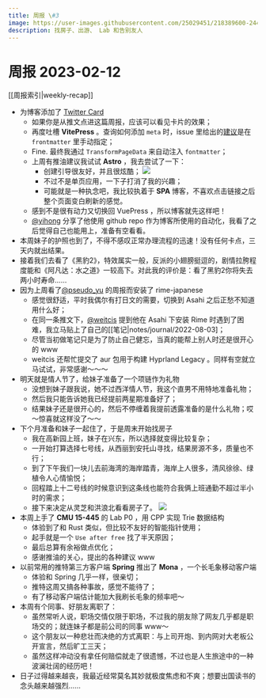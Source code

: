 ```yaml
---
title: 周报 \#3
image: https://user-images.githubusercontent.com/25029451/218389600-2441f335-11cb-48bb-b0ad-2e39d76293b0.png
description: 找房子、出游、 Lab 和告别友人 
---
```

# 周报 2023-02-12

[[周报索引|weekly-recap]]

* 为博客添加了 [Twitter Card](https://developer.twitter.com/en/docs/twitter-for-websites/cards/guides/getting-started) 
    * 如果你是从推文点进这篇周报，应该可以看见卡片的效果；
    * 再度吐槽 **VitePress** 。查询如何添加 `meta` 时，issue 里给出的[建议](https://github.com/vuejs/vitepress/issues/504)是在 `frontmatter` 里手动指定；
    * Fine. 最终我通过 `TransformPageData` 来自动注入 `fontmatter`；
    * 上周有推油建议我试试 **Astro** ，我去尝试了一下：
        * 创建引导很友好，并且很炫酷；
            ![](https://user-images.githubusercontent.com/25029451/218500071-3366a68e-b111-48b6-a0d5-4134e29754e5.png)
        * 不过不是单页应用，一下子打消了我的兴趣；
        * 可能就是一种执念吧，我比较执着于 **SPA** 博客，不喜欢点击链接之后整个页面变白刷新的感觉。
    * 感到不是很有动力又切换回 VuePress ，所以博客就先这样吧！
    * [@yihong](https://twitter.com/yihong0618) 分享了他使用 github repo 作为博客所使用的自动化，我看了之后觉得自己也能用上，准备有空看看。
        <Tweet tweet-url="https://twitter.com/yihong0618/status/1624216820160016394" />
* 本周妹子的护照也到了，不得不感叹正常办理流程的迅速！没有任何卡点，三天内就出结果。
* 接着我们去看了《黑豹2》，特效属实一般，反派的小翅膀挺逗的，剧情拉胯程度能和《阿凡达：水之道》一较高下。对此我的评价是：看了黑豹2你将失去两小时寿命……
* 因为上周看了[@pseudo_yu](https://twitter.com/pseudo_yu) 的周报而安装了 rime-japanese
    * 感觉很舒适，平时我偶尔有打日文的需要，切换到 Asahi 之后正愁不知道用什么好；
    * 在同一条推文下，[@weitcis](https://twitter.com/weitcis) 提到他在 Asahi 下安装 Rime 时遇到了困难，我立马贴上了自己的[[笔记|notes/journal/2022-08-03]；
    * 尽管当初做笔记只是为了防止自己健忘，当真的能帮上别人时还是很开心的 www
    * weitcis 还帮忙提交了 aur 包用于构建 Hyprland Legacy 。同样有空就立马试试，非常感谢～～～
        <Tweet tweet-url="https://twitter.com/weitcis/status/1623503890871361536" />
* 明天就是情人节了，给妹子准备了一个项链作为礼物
    * 没想到妹子跟我说，她不过西洋情人节，我这个直男不用特地准备礼物；
    * 然后我只能告诉她我已经提前两星期准备好了；
    * 结果妹子还是很开心的，然后不停缠着我提前透露准备的是什么礼物；哎～惊喜就这样没了～～
* 下个月准备和妹子一起住了，于是周末开始找房子
    * 我在高新园上班，妹子在兴东，所以选择就变得比较复杂；
    * 一开始打算选择七号线，从西丽到安托山寻找，结果房源不多，质量也不行；
    * 到了下午我们一块儿去前海湾的海岸踏青，海岸上人很多，清风徐徐、绿植令人心情愉悦；
    * 回程踏上十二号线的时候意识到这条线也能符合我俩上班通勤不超过半小时的需求；
    * 接下来决定从灵芝和洪浪北看看房子了。
        ![](https://user-images.githubusercontent.com/25029451/218506173-d32151e8-512d-4d41-81aa-e34347fd77c5.png)
* 本周上手了 **CMU 15-445** 的 Lab P0 ，用 CPP 实现 Trie 数据结构
    * 体验到了和 Rust 类似，但比较不友好的智能指针使用；
    * 起手就是一个 `Use after free` 找了半天原因；
    * 最后总算有余裕做点优化；
    * 感谢推油的关心，提出的各种建议 www
     <Tweet tweet-url="https://twitter.com/realyuchanns/status/1623275223306100736" />
* 以前常用的推特第三方客户端 **Spring** 推出了 **Mona** ，一个长毛象移动客户端
    * 体验和 Spring 几乎一样，很亲切；
    * 推特这周又搞各种事故，感觉不能待了；
    * 有了移动客户端估计能加大我刷长毛象的频率吧～
        <Tweet tweet-url="https://twitter.com/realyuchanns/status/1625135332063875072" />
* 本周有个同事、好朋友离职了：
    * 虽然常听人说，职场交情仅限于职场，不过我的朋友除了网友几乎都是职场交的；就连妹子都是前公司的同事 www～
    * 这个朋友以一种悲壮而决绝的方式离职：与上司开炮、到内网对大老板公开宣言，然后旷工三天；
    * 虽然这样冲动没有拿任何赔偿就走了很遗憾，不过也是人生旅途中的一种波澜壮阔的经历吧！
* 日子过得越来越丧，我最近经常莫名其妙就极度焦虑和不爽；想要出国读书的念头越来越强烈……
